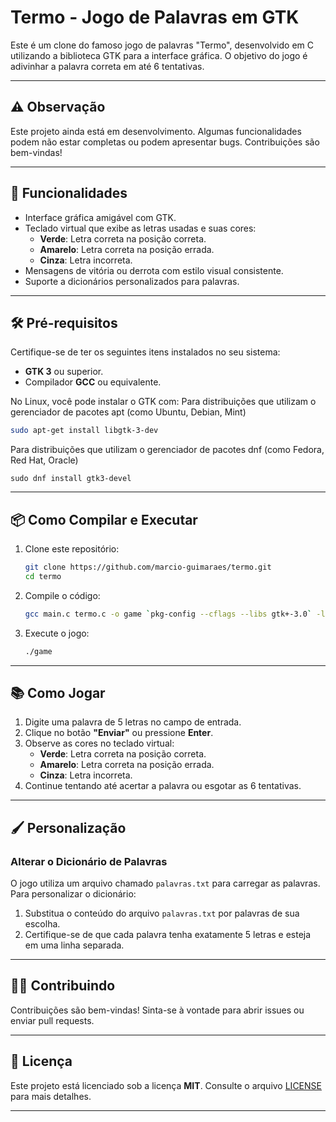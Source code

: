 # Termo - Jogo de Palavras em GTK

Este é um clone do famoso jogo de palavras "Termo", desenvolvido em C utilizando a biblioteca GTK para a interface gráfica. O objetivo do jogo é adivinhar a palavra correta em até 6 tentativas.

---

## ⚠️ Observação

Este projeto ainda está em desenvolvimento. Algumas funcionalidades podem não estar completas ou podem apresentar bugs. Contribuições são bem-vindas!

---

## 🚀 Funcionalidades

- Interface gráfica amigável com GTK.
- Teclado virtual que exibe as letras usadas e suas cores:
  - **Verde**: Letra correta na posição correta.
  - **Amarelo**: Letra correta na posição errada.
  - **Cinza**: Letra incorreta.
- Mensagens de vitória ou derrota com estilo visual consistente.
- Suporte a dicionários personalizados para palavras.

---

## 🛠️ Pré-requisitos

Certifique-se de ter os seguintes itens instalados no seu sistema:

- **GTK 3** ou superior.
- Compilador **GCC** ou equivalente.

No Linux, você pode instalar o GTK com:
Para distribuições que utilizam o gerenciador de pacotes apt (como Ubuntu, Debian, Mint)
```bash
sudo apt-get install libgtk-3-dev
```
Para distribuições que utilizam o gerenciador de pacotes dnf (como Fedora, Red Hat, Oracle)
```
sudo dnf install gtk3-devel
```

---

## 📦 Como Compilar e Executar

1. Clone este repositório:
   ```bash
   git clone https://github.com/marcio-guimaraes/termo.git
   cd termo
   ```

2. Compile o código:
   ```bash
   gcc main.c termo.c -o game `pkg-config --cflags --libs gtk+-3.0` -lm
   ```

3. Execute o jogo:
   ```bash
   ./game
   ```

---

## 📚 Como Jogar

1. Digite uma palavra de 5 letras no campo de entrada.
2. Clique no botão **"Enviar"** ou pressione **Enter**.
3. Observe as cores no teclado virtual:
   - **Verde**: Letra correta na posição correta.
   - **Amarelo**: Letra correta na posição errada.
   - **Cinza**: Letra incorreta.
4. Continue tentando até acertar a palavra ou esgotar as 6 tentativas.

---

## 🖌️ Personalização

### Alterar o Dicionário de Palavras
O jogo utiliza um arquivo chamado `palavras.txt` para carregar as palavras. Para personalizar o dicionário:
1. Substitua o conteúdo do arquivo `palavras.txt` por palavras de sua escolha.
2. Certifique-se de que cada palavra tenha exatamente 5 letras e esteja em uma linha separada.

---

## 🧑‍💻 Contribuindo

Contribuições são bem-vindas! Sinta-se à vontade para abrir issues ou enviar pull requests.

---

## 📜 Licença

Este projeto está licenciado sob a licença **MIT**. Consulte o arquivo [LICENSE](LICENSE) para mais detalhes.

---
